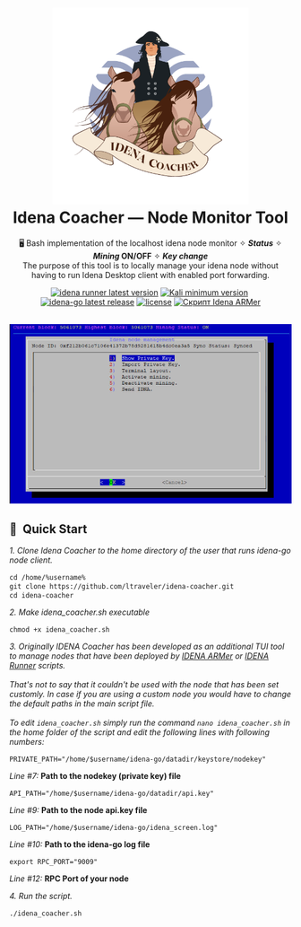 <h1 align="center">
  <img width="350px" alt="Idena Coacher Node Monitor Tool" Title="IDENA Coacher - Node Monitor Tool" src="https://raw.githubusercontent.com/ltraveler/ltraveler/main/images/idena_coacher.png"><br/>
  Idena Coacher — Node Monitor Tool
</h1>
<p align="center">🖥️ Bash implementation of the localhost idena node monitor ✧ <b><i>Status</i></b> ✧ <b><i>Mining</i> ON/OFF</b> ✧ <b><i>Key change</i></b><br>The purpose of this tool is to locally manage your idena node without having to run Idena Desktop client with enabled port forwarding. </p>

<p align="center"><a href="https://github.com/ltraveler/idena-runner/releases/latest" target="_blank"><img src="https://img.shields.io/badge/version-v0.1.0-blue?style=for-the-badge&logo=none" alt="idena runner latest version" /></a>&nbsp;<a href="https://wiki.ubuntu.com/FocalFossa/ReleaseNotes" target="_blank"><img src="https://img.shields.io/badge/Kali-20.04(LTS)+-00ADD8?style=for-the-badge&logo=none" alt="Kali minimum version" /></a>&nbsp;<a href="https://github.com/ltraveler/idena-runner/blob/main/CHANGELOG.md" target="_blank"><img src="https://img.shields.io/badge/Build-Stable-success?style=for-the-badge&logo=none" alt="idena-go latest release" /></a>&nbsp;<a href="https://www.gnu.org/licenses/quick-guide-gplv3.html" target="_blank"><img src="https://img.shields.io/badge/license-GPL3.0-red?style=for-the-badge&logo=none" alt="license" /></a>&nbsp;<a href="https://github.com/ltraveler/idena-coacher/blob/master/README.md" target="_blank"><img src="https://img.shields.io/badge/readme-РУССКИЙ-orange?style=for-the-badge&logo=none" alt="Скрипт Idena ARMer" /></a></p>

<p align="center"><br>
  <img alt="Idena Coacher Node Monitor Tool" Title="IDENA Coacher - User Interface" src="https://raw.githubusercontent.com/ltraveler/ltraveler/main/images/IDENA_Coacher_Monitor_Tool_UI.jpg">
</p>

## 🚀&nbsp; Quick Start
*1. Clone Idena Coacher to the home directory of the user that runs idena-go node client.*
```
cd /home/%username%
git clone https://github.com/ltraveler/idena-coacher.git
cd idena-coacher
```
*2. Make idena_coacher.sh executable*
```
chmod +x idena_coacher.sh
```
*3. Originally IDENA Coacher has been developed as an additional TUI tool to manage nodes that have been deployed by [IDENA ARMer](https://github.com/ltraveler/idena-armer) or [IDENA Runner](https://github.com/ltraveler/idena-runner) scripts.<br><br>
That's not to say that it couldn't be used with the node that has been set customly. In case if you are using a custom node you would have to change the default paths in the main script file.<br><br>
To edit `idena_coacher.sh` simply run the command `nano idena_coacher.sh` in the home folder of the script and edit the following lines with following numbers:*
```
PRIVATE_PATH="/home/$username/idena-go/datadir/keystore/nodekey"
```
*Line #7:* **Path to the nodekey (private key) file**
```
API_PATH="/home/$username/idena-go/datadir/api.key"
```
*Line #9:* **Path to the node api.key file**
```
LOG_PATH="/home/$username/idena-go/idena_screen.log"
```
*Line #10:* **Path to the idena-go log file**
```
export RPC_PORT="9009"
```
*Line #12:* **RPC Port of your node**

*4. Run the script.*
```
./idena_coacher.sh
```
